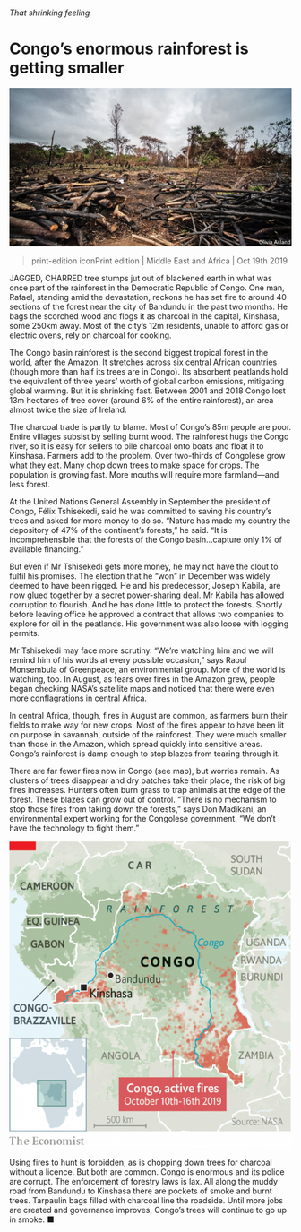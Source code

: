 ###### That shrinking feeling

# Congo’s enormous rainforest is getting smaller 

![image](images/20191019_MAP004_0.jpg) 

> print-edition iconPrint edition | Middle East and Africa | Oct 19th 2019 

JAGGED, CHARRED tree stumps jut out of blackened earth in what was once part of the rainforest in the Democratic Republic of Congo. One man, Rafael, standing amid the devastation, reckons he has set fire to around 40 sections of the forest near the city of Bandundu in the past two months. He bags the scorched wood and flogs it as charcoal in the capital, Kinshasa, some 250km away. Most of the city’s 12m residents, unable to afford gas or electric ovens, rely on charcoal for cooking. 

The Congo basin rainforest is the second biggest tropical forest in the world, after the Amazon. It stretches across six central African countries (though more than half its trees are in Congo). Its absorbent peatlands hold the equivalent of three years’ worth of global carbon emissions, mitigating global warming. But it is shrinking fast. Between 2001 and 2018 Congo lost 13m hectares of tree cover (around 6% of the entire rainforest), an area almost twice the size of Ireland. 

The charcoal trade is partly to blame. Most of Congo’s 85m people are poor. Entire villages subsist by selling burnt wood. The rainforest hugs the Congo river, so it is easy for sellers to pile charcoal onto boats and float it to Kinshasa. Farmers add to the problem. Over two-thirds of Congolese grow what they eat. Many chop down trees to make space for crops. The population is growing fast. More mouths will require more farmland—and less forest. 

At the United Nations General Assembly in September the president of Congo, Félix Tshisekedi, said he was committed to saving his country’s trees and asked for more money to do so. “Nature has made my country the depository of 47% of the continent’s forests,” he said. “It is incomprehensible that the forests of the Congo basin...capture only 1% of available financing.” 

But even if Mr Tshisekedi gets more money, he may not have the clout to fulfil his promises. The election that he “won” in December was widely deemed to have been rigged. He and his predecessor, Joseph Kabila, are now glued together by a secret power-sharing deal. Mr Kabila has allowed corruption to flourish. And he has done little to protect the forests. Shortly before leaving office he approved a contract that allows two companies to explore for oil in the peatlands. His government was also loose with logging permits. 

Mr Tshisekedi may face more scrutiny. “We’re watching him and we will remind him of his words at every possible occasion,” says Raoul Monsembula of Greenpeace, an environmental group. More of the world is watching, too. In August, as fears over fires in the Amazon grew, people began checking NASA’s satellite maps and noticed that there were even more conflagrations in central Africa. 

In central Africa, though, fires in August are common, as farmers burn their fields to make way for new crops. Most of the fires appear to have been lit on purpose in savannah, outside of the rainforest. They were much smaller than those in the Amazon, which spread quickly into sensitive areas. Congo’s rainforest is damp enough to stop blazes from tearing through it. 

There are far fewer fires now in Congo (see map), but worries remain. As clusters of trees disappear and dry patches take their place, the risk of big fires increases. Hunters often burn grass to trap animals at the edge of the forest. These blazes can grow out of control. “There is no mechanism to stop those fires from taking down the forests,” says Don Madikani, an environmental expert working for the Congolese government. “We don’t have the technology to fight them.” 

![image](images/20191019_MAM957.png) 

Using fires to hunt is forbidden, as is chopping down trees for charcoal without a licence. But both are common. Congo is enormous and its police are corrupt. The enforcement of forestry laws is lax. All along the muddy road from Bandundu to Kinshasa there are pockets of smoke and burnt trees. Tarpaulin bags filled with charcoal line the roadside. Until more jobs are created and governance improves, Congo’s trees will continue to go up in smoke. ■ 

